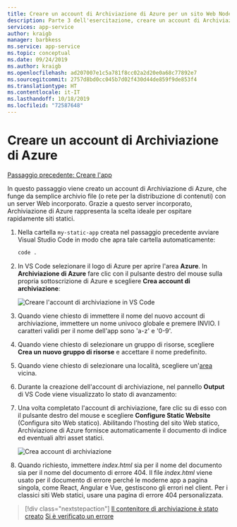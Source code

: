 ```yaml
---
title: Creare un account di Archiviazione di Azure per un sito Web Node.js statico da Visual Studio Code
description: Parte 3 dell'esercitazione, creare un account di Archiviazione di Azure
services: app-service
author: kraigb
manager: barbkess
ms.service: app-service
ms.topic: conceptual
ms.date: 09/24/2019
ms.author: kraigb
ms.openlocfilehash: ad207007e1c5a781f8cc02a2d20e0a68c77892e7
ms.sourcegitcommit: 2757d8bd0cc045b7d02f430d44de859f9de853f4
ms.translationtype: HT
ms.contentlocale: it-IT
ms.lasthandoff: 10/18/2019
ms.locfileid: "72587648"
---
```

# <a name="create-an-azure-storage-account"></a>Creare un account di Archiviazione di Azure

[Passaggio precedente: Creare l'app](tutorial-vscode-static-website-node-02.md)

In questo passaggio viene creato un account di Archiviazione di Azure, che funge da semplice archivio file (o rete per la distribuzione di contenuti) con un server Web incorporato. Grazie a questo server incorporato, Archiviazione di Azure rappresenta la scelta ideale per ospitare rapidamente siti statici.

1. Nella cartella `my-static-app` creata nel passaggio precedente avviare Visual Studio Code in modo che apra tale cartella automaticamente:

    ```bash
    code .
    ```

1. In VS Code selezionare il logo di Azure per aprire l'area **Azure**. In **Archiviazione di Azure** fare clic con il pulsante destro del mouse sulla propria sottoscrizione di Azure e scegliere **Crea account di archiviazione**:

    ![Creare l'account di archiviazione in VS Code](media/static-website/create-storage-account.png)

1. Quando viene chiesto di immettere il nome del nuovo account di archiviazione, immettere un nome univoco globale e premere INVIO. I caratteri validi per il nome dell'app sono 'a-z' e '0-9'.

1. Quando viene chiesto di selezionare un gruppo di risorse, scegliere **Crea un nuovo gruppo di risorse** e accettare il nome predefinito.

1. Quando viene chiesto di selezionare una località, scegliere un'[area](https://azure.microsoft.com/regions/) vicina.

1. Durante la creazione dell'account di archiviazione, nel pannello **Output** di VS Code viene visualizzato lo stato di avanzamento:

1. Una volta completato l'account di archiviazione, fare clic su di esso con il pulsante destro del mouse e scegliere **Configure Static Website** (Configura sito Web statico). Abilitando l'hosting del sito Web statico, Archiviazione di Azure fornisce automaticamente il documento di indice ed eventuali altri asset statici.

    ![Crea account di archiviazione](media/static-website/configure-static-website.png)

1. Quando richiesto, immettere *index.html* sia per il nome del documento sia per il nome del documento di errore 404. Il file *index.html* viene usato per il documento di errore perché le moderne app a pagina singola, come React, Angular e Vue, gestiscono gli errori nel client. Per i classici siti Web statici, usare una pagina di errore 404 personalizzata.

> [!div class="nextstepaction"]
> [Il contenitore di archiviazione è stato creato](tutorial-vscode-static-website-node-04.md) [Si è verificato un errore](https://www.research.net/r/PWZWZ52?tutorial=node-deployment-staticwebsite&step=create-storage)
